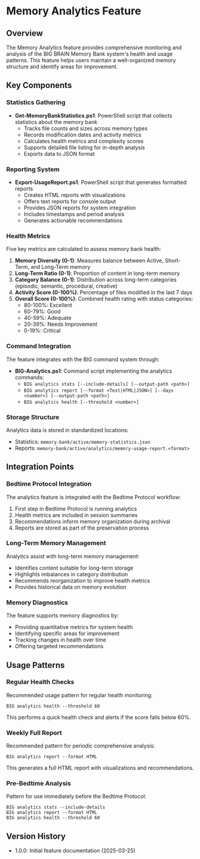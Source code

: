 # Memory Analytics Feature

## Overview

The Memory Analytics feature provides comprehensive monitoring and analysis of the BIG BRAIN Memory Bank system's health and usage patterns. This feature helps users maintain a well-organized memory structure and identify areas for improvement.

## Key Components

### Statistics Gathering

- **Get-MemoryBankStatistics.ps1**: PowerShell script that collects statistics about the memory bank
  - Tracks file counts and sizes across memory types
  - Records modification dates and activity metrics
  - Calculates health metrics and complexity scores
  - Supports detailed file listing for in-depth analysis
  - Exports data to JSON format

### Reporting System

- **Export-UsageReport.ps1**: PowerShell script that generates formatted reports
  - Creates HTML reports with visualizations
  - Offers text reports for console output
  - Provides JSON reports for system integration
  - Includes timestamps and period analysis
  - Generates actionable recommendations

### Health Metrics

Five key metrics are calculated to assess memory bank health:

1. **Memory Diversity (0-1)**: Measures balance between Active, Short-Term, and Long-Term memory
2. **Long-Term Ratio (0-1)**: Proportion of content in long-term memory
3. **Category Balance (0-1)**: Distribution across long-term categories (episodic, semantic, procedural, creative)
4. **Activity Score (0-100%)**: Percentage of files modified in the last 7 days
5. **Overall Score (0-100%)**: Combined health rating with status categories:
   - 80-100%: Excellent
   - 60-79%: Good
   - 40-59%: Adequate
   - 20-39%: Needs Improvement
   - 0-19%: Critical

### Command Integration

The feature integrates with the BIG command system through:

- **BIG-Analytics.ps1**: Command script implementing the analytics commands:
  - `BIG analytics stats [--include-details] [--output-path <path>]`
  - `BIG analytics report [--format <Text|HTML|JSON>] [--days <number>] [--output-path <path>]`
  - `BIG analytics health [--threshold <number>]`

### Storage Structure

Analytics data is stored in standardized locations:

- Statistics: `memory-bank/active/memory-statistics.json`
- Reports: `memory-bank/active/analytics/memory-usage-report.<format>`

## Integration Points

### Bedtime Protocol Integration

The analytics feature is integrated with the Bedtime Protocol workflow:

1. First step in Bedtime Protocol is running analytics
2. Health metrics are included in session summaries
3. Recommendations inform memory organization during archival
4. Reports are stored as part of the preservation process

### Long-Term Memory Management

Analytics assist with long-term memory management:

- Identifies content suitable for long-term storage
- Highlights imbalances in category distribution
- Recommends reorganization to improve health metrics
- Provides historical data on memory evolution

### Memory Diagnostics

The feature supports memory diagnostics by:

- Providing quantitative metrics for system health
- Identifying specific areas for improvement
- Tracking changes in health over time
- Offering targeted recommendations

## Usage Patterns

### Regular Health Checks

Recommended usage pattern for regular health monitoring:

```
BIG analytics health --threshold 60
```

This performs a quick health check and alerts if the score falls below 60%.

### Weekly Full Report

Recommended pattern for periodic comprehensive analysis:

```
BIG analytics report --format HTML
```

This generates a full HTML report with visualizations and recommendations.

### Pre-Bedtime Analysis

Pattern for use immediately before the Bedtime Protocol:

```
BIG analytics stats --include-details
BIG analytics report --format HTML
BIG analytics health --threshold 60
```

## Version History

- 1.0.0: Initial feature documentation (2025-03-25)
